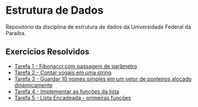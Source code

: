 # Estrutura de Dados

Repositório da disciplina de estrutura de dados da Universidade Federal da Paraíba.

## Exercícios Resolvidos

- [Tarefa 1 - Fibonacci com passagem de parâmetro](https://github.com/jonhpaul5/Estrutura_de_Dados/blob/master/fibo.c)
- [Tarefa 2 - Contar vogais em uma string](https://github.com/jonhpaul5/Estrutura_de_Dados/blob/master/cont_vogal.c)
- [Tarefa 3 - Guardar 10 nomes simples em um vetor de ponteiros alocado dinamicamente]()
- [Tarefa 4 - Implementar as funções da lista](https://github.com/jonhpaul5/Estrutura_de_Dados/blob/master/lista.c)
- [Tarefa 5 - Lista Encadeada - primeiras funções](https://github.com/jonhpaul5/Estrutura_de_Dados/blob/master/lista_escandeiada.c)
